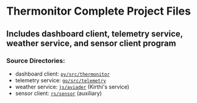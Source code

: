 # Thermonitor Complete Project Files
## Includes dashboard client, telemetry service, weather service, and sensor client program

### Source Directories:
- dashboard client: [`py/src/thermonitor`](https://github.com/dieboljo/thermonitor/tree/master/py/src/thermonitor)
- telemetry service: [`go/src/telemetry`](https://github.com/dieboljo/thermonitor/tree/master/go/src/telemetry)
- weather service: [`js/aviader`](https://github.com/dieboljo/thermonitor/tree/master/js/aviader) (Kirthi's service)
- sensor client: [`rs/sensor`](https://github.com/dieboljo/thermonitor/tree/master/rs/sensor/src) (auxiliary)
